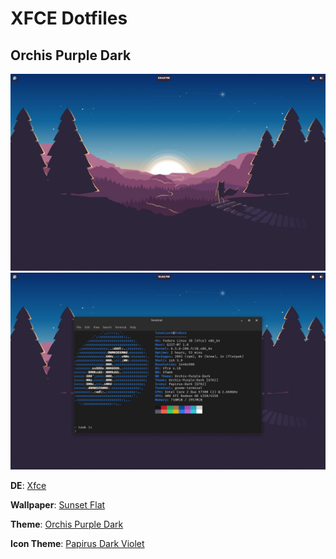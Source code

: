 # XFCE Dotfiles

## Orchis Purple Dark
![](orchis_purple_dark/screenshots/Screenshot_2023-10-25_21-49-33.png)
![](orchis_purple_dark/screenshots/Screenshot_2023-10-25_22-06-42.png)

**DE**: [Xfce](https://xfce.org)

**Wallpaper**: [Sunset Flat](https://wallpapersafari.com/w/0MOwvY)

**Theme**: [Orchis Purple Dark](https://github.com/vinceliuice/Orchis-theme)

**Icon Theme**: [Papirus Dark Violet](https://github.com/PapirusDevelopmentTeam/papirus-icon-theme)
